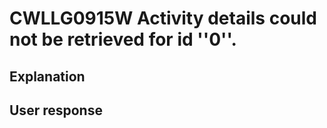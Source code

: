 # CWLLG0915W Activity details could not be retrieved for id ''0''.

## Explanation

## User response